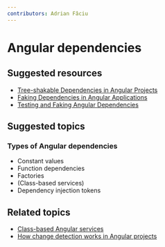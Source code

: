 ```yaml
---
contributors: Adrian Fâciu
---
```


# Angular dependencies

## Suggested resources

- [Tree-shakable Dependencies in Angular Projects](https://blog.angularindepth.com/tree-shakable-dependencies-in-angular-projects-5aaa7012b9e7)
- [Faking Dependencies in Angular Applications](https://blog.angularindepth.com/faking-dependencies-in-angular-applications-3fc501d70c2e)
- [Testing and Faking Angular Dependencies](https://blog.angularindepth.com/testing-and-faking-angular-dependencies-886495057121)

## Suggested topics

### Types of Angular dependencies

- Constant values
- Function dependencies
- Factories
- (Class-based services)
- Dependency injection tokens

## Related topics

- [Class-based Angular services](./class-based-angular-services)
- [How change detection works in Angular projects](./how-change-detection-works-in-angular-projects)
